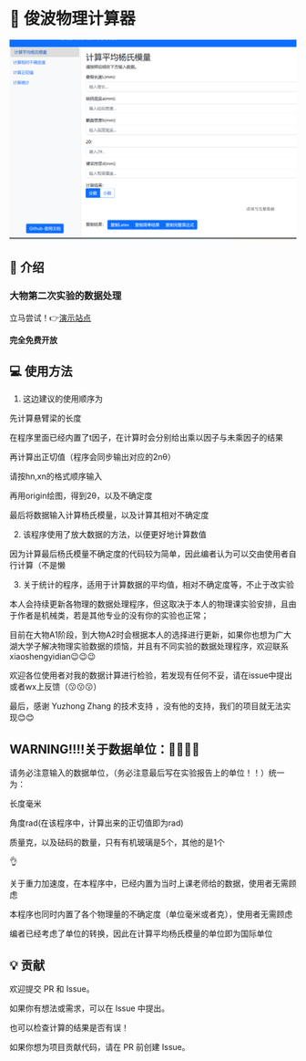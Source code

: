 # 🔧 俊波物理计算器

![alt text](phy_show.png)

## 🚀 介绍

### 大物第二次实验的数据处理

立马尝试！👉[演示站点](https://phy.betterspace.top)

**完全免费开放**

## 💻 使用方法

1. 这边建议的使用顺序为

先计算悬臂梁的长度

在程序里面已经内置了t因子，在计算时会分别给出乘以因子与未乘因子的结果

再计算出正切值（程序会同步输出对应的2nθ）

请按hn,xn的格式顺序输入

再用origin绘图，得到2θ，以及不确定度

最后将数据输入计算杨氏模量，以及计算其相对不确定度

2. 该程序使用了放大数据的方法，以便更好地计算数值    

因为计算最后杨氏模量不确定度的代码较为简单，因此编者认为可以交由使用者自行计算（不是懒

3. 关于统计的程序，适用于计算数据的平均值，相对不确定度等，不止于改实验

本人会持续更新各物理的数据处理程序，但这取决于本人的物理课实验安排，且由于作者是机械类，若是其他专业的没有你的实验也正常；

目前在大物A1阶段，到大物A2时会根据本人的选择进行更新，如果你也想为广大湖大学子解决物理实验数据的烦恼，并且有不同实验的数据处理程序，欢迎联系xiaoshengyidian😉😉😉

欢迎各位使用者对我的数据计算进行检验，若发现有任何不妥，请在issue中提出或者wx上反馈（😗😗😗）

最后，感谢 Yuzhong Zhang 的技术支持 ，没有他的支持，我们的项目就无法实现😊😊

## WARNING!!!!关于数据单位：🫵🫵🫵🫵

请务必注意输入的数据单位，（务必注意最后写在实验报告上的单位！！）统一为：
    
长度毫米

角度rad(在该程序中，计算出来的正切值即为rad)

质量克，以及砝码的数量，只有有机玻璃是5个，其他的是1个

👌

关于重力加速度，在本程序中，已经内置为当时上课老师给的数据，使用者无需顾虑

本程序也同时内置了各个物理量的不确定度（单位毫米或者克），使用者无需顾虑

编者已经考虑了单位的转换，因此在计算平均杨氏模量的单位即为国际单位

## 💡 贡献

欢迎提交 PR 和 Issue。

如果你有想法或需求，可以在 Issue 中提出。

也可以检查计算的结果是否有误！

如果你想为项目贡献代码，请在 PR 前创建 Issue。












    



